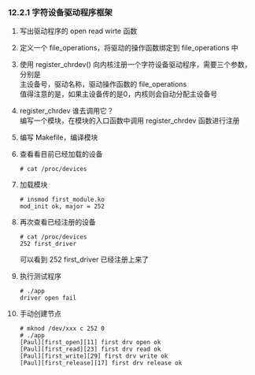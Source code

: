 ### 12.2.1 字符设备驱动程序框架

1. 写出驱动程序的 open read wirte 函数

2. 定义一个 file_operations，将驱动的操作函数绑定到 file_operations 中

3. 使用 register_chrdev() 向内核注册一个字符设备驱动程序，需要三个参数，分别是  
   主设备号，驱动名称，驱动操作函数的 file_operations  
   值得注意的是，如果主设备传的是0，内核则会自动分配主设备号

4. register_chrdev 谁去调用它？  
   编写一个模块，在模块的入口函数中调用 register_chrdev 函数进行注册

5. 编写 Makefile，编译模块

6. 查看看目前已经加载的设备

       # cat /proc/devices

7. 加载模块

       # insmod first_module.ko
       mod_init ok, major = 252

8. 再次查看已经注册的设备

       # cat /proc/devices
       252 first_driver

   可以看到 252 first_driver 已经注册上来了

9. 执行测试程序

       # ./app
       driver open fail

9. 手动创建节点

       # mknod /dev/xxx c 252 0
       # ./app
       [Paul][first_open][11] first drv open ok
       [Paul][first_read][23] first drv read ok
       [Paul][first_write][29] first drv write ok
       [Paul][first_release][17] first drv release ok
